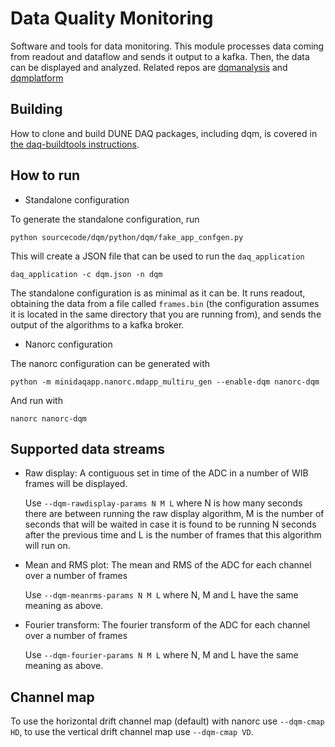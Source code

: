 # Data Quality Monitoring
Software and tools for data monitoring. This module processes data coming from
readout and dataflow and sends it output to a kafka. Then, the data can be displayed and analyzed. Related repos are
[dqmanalysis](https://github.com/DUNE-DAQ/dqmanalysis) and [dqmplatform](https://github.com/DUNE-DAQ/dqmplatform)

## Building

How to clone and build DUNE DAQ packages, including dqm, is covered in [the daq-buildtools instructions](https://dune-daq-sw.readthedocs.io/en/latest/packages/daq-buildtools/).

## How to run

* Standalone configuration

To generate the standalone configuration, run

    python sourcecode/dqm/python/dqm/fake_app_confgen.py

This will create a JSON file that can be used to run the `daq_application`

    daq_application -c dqm.json -n dqm

The standalone configuration is as minimal as it can be. It runs readout,
obtaining the data from a file called `frames.bin` (the configuration assumes it
is located in the same directory that you are running from), and sends the
output of the algorithms to a kafka broker.

* Nanorc configuration

The nanorc configuration can be generated with

    python -m minidaqapp.nanorc.mdapp_multiru_gen --enable-dqm nanorc-dqm

And run with

    nanorc nanorc-dqm

## Supported data streams

* Raw display: A contiguous set in time of the ADC in a number of WIB frames will be displayed.

  Use `--dqm-rawdisplay-params N M L` where N is how many
  seconds there are between running the raw display algorithm, M is the number of
  seconds that will be waited in case it is found to be running N seconds after
  the previous time and L is the number of frames that this algorithm will run on. 
* Mean and RMS plot: The mean and RMS of the ADC for each channel over a number
  of frames

  Use `--dqm-meanrms-params N M L` where N, M and L have the same meaning as above.
* Fourier transform: The fourier transform of the ADC for each channel over a
  number of frames

  Use `--dqm-fourier-params N M L` where N, M and L have the same meaning as above.

## Channel map
To use the horizontal drift channel map (default) with nanorc use `--dqm-cmap HD`,
to use the vertical drift channel map use `--dqm-cmap VD`.
